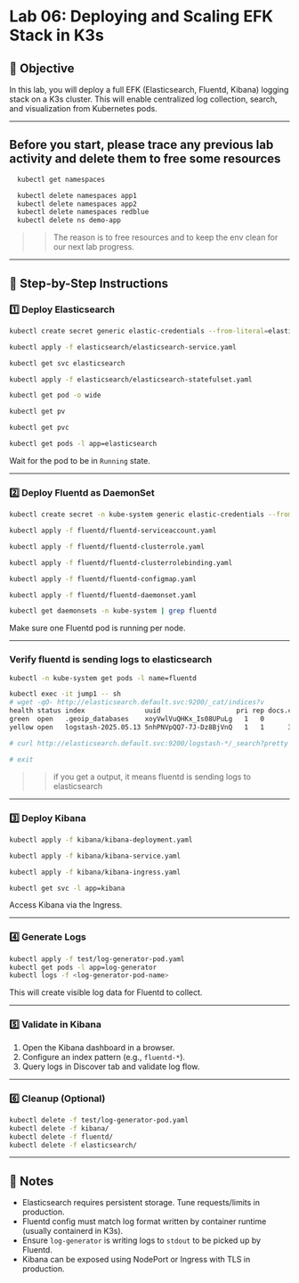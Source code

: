 # Lab 06: Deploying and Scaling EFK Stack in K3s

## 🎯 Objective

In this lab, you will deploy a full EFK (Elasticsearch, Fluentd, Kibana) logging stack on a K3s cluster. This will enable centralized log collection, search, and visualization from Kubernetes pods.

---

## Before you start, please trace any previous lab activity and delete them to free some resources

```sh 
  kubectl get namespaces
```
```sh 
  kubectl delete namespaces app1
  kubectl delete namespaces app2
  kubectl delete namespaces redblue
  kubectl delete ns demo-app
```
>> The reason is to free resources and to keep the env clean for our next lab progress. 


---

## 🧩 Step-by-Step Instructions

### 1️⃣ Deploy Elasticsearch

```sh 
kubectl create secret generic elastic-credentials --from-literal=elastic=MyElasticPassword123
```


```sh
kubectl apply -f elasticsearch/elasticsearch-service.yaml

kubectl get svc elasticsearch
```

```sh
kubectl apply -f elasticsearch/elasticsearch-statefulset.yaml

kubectl get pod -o wide

kubectl get pv

kubectl get pvc 
```

```sh 
kubectl get pods -l app=elasticsearch
```

Wait for the pod to be in `Running` state.

---

### 2️⃣ Deploy Fluentd as DaemonSet

```sh 
kubectl create secret -n kube-system generic elastic-credentials --from-literal=elastic=MyElasticPassword123 
```

```bash
kubectl apply -f fluentd/fluentd-serviceaccount.yaml
```
```sh 
kubectl apply -f fluentd/fluentd-clusterrole.yaml
```
```sh
kubectl apply -f fluentd/fluentd-clusterrolebinding.yaml
```
```sh 
kubectl apply -f fluentd/fluentd-configmap.yaml
```
```bash 
kubectl apply -f fluentd/fluentd-daemonset.yaml
```
```bash 
kubectl get daemonsets -n kube-system | grep fluentd
```

Make sure one Fluentd pod is running per node.

--- 

### Verify fluentd is sending logs to elasticsearch 

```bash 
kubectl -n kube-system get pods -l name=fluentd

```

```bash 
kubectl exec -it jump1 -- sh
# wget -qO- http://elasticsearch.default.svc:9200/_cat/indices?v
health status index               uuid                   pri rep docs.count docs.deleted store.size pri.store.size
green  open   .geoip_databases    xoyVwlVuQHKx_Is08UPuLg   1   0         40            0     37.7mb         37.7mb
yellow open   logstash-2025.05.13 5nhPNVpQQ7-7J-Dz8BjVnQ   1   1      33776            0      4.7mb          4.7mb

# curl http://elasticsearch.default.svc:9200/logstash-*/_search?pretty

# exit 
```
>> if you get a output, it means fluentd is sending logs to elasticsearch 

---

### 3️⃣ Deploy Kibana

```bash
kubectl apply -f kibana/kibana-deployment.yaml
```
```sh 
kubectl apply -f kibana/kibana-service.yaml
```
```sh 
kubectl apply -f kibana/kibana-ingress.yaml
```
```sh 
kubectl get svc -l app=kibana
```

Access Kibana via the Ingress.

---

### 4️⃣ Generate Logs

```bash
kubectl apply -f test/log-generator-pod.yaml
kubectl get pods -l app=log-generator
kubectl logs -f <log-generator-pod-name>
```

This will create visible log data for Fluentd to collect.

---

### 5️⃣ Validate in Kibana

1. Open the Kibana dashboard in a browser.
2. Configure an index pattern (e.g., `fluentd-*`).
3. Query logs in Discover tab and validate log flow.

---

### 6️⃣ Cleanup (Optional)

```bash
kubectl delete -f test/log-generator-pod.yaml
kubectl delete -f kibana/
kubectl delete -f fluentd/
kubectl delete -f elasticsearch/
```

---

## 🧠 Notes

- Elasticsearch requires persistent storage. Tune requests/limits in production.
- Fluentd config must match log format written by container runtime (usually containerd in K3s).
- Ensure `log-generator` is writing logs to `stdout` to be picked up by Fluentd.
- Kibana can be exposed using NodePort or Ingress with TLS in production.



